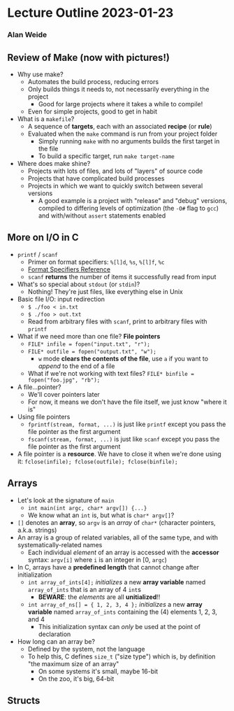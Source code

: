 # Lecture Outline 2023-01-23
### Alan Weide

## Review of Make (now with pictures!)
* Why use make?
    * Automates the build process, reducing errors
    * Only builds things it needs to, not necessarily everything in the project
        * Good for large projects where it takes a while to compile!
    * Even for simple projects, good to get in habit
* What is a `makefile`?
    * A sequence of **targets**, each with an associated **recipe** (or **rule**)
    * Evaluated when the `make` command is run from your project folder
        * Simply running `make` with no arguments builds the first target in the file
        * To build a specific target, run `make target-name`
* Where does make shine?
    * Projects with lots of files, and lots of "layers" of source code
    * Projects that have complicated build processes
    * Projects in which we want to quickly switch between several versions
        * A good example is a project with "release" and "debug" versions, compiled to differing levels of optimization (the `-O#` flag to `gcc`) and with/without `assert` statements enabled

## More on I/O in C
* `printf` / `scanf`
    * Primer on format specifiers: `%[l]d`, `%s`, `%[l]f`, `%c`
    * [Format Specifiers Reference](https://en.cppreference.com/w/c/io/fprintf)
    * `scanf` **returns** the number of items it successfully read from input
* What's so special about `stdout` (or `stdin`)?
    * Nothing! They're just files, like everything else in Unix
* Basic file I/O: input redirection
    * `$ ./foo < in.txt`
    * `$ ./foo > out.txt`
    * Read from arbitrary files with `scanf`, print to arbitrary files with `printf`
* What if we need more than one file? **File pointers**
    * `FILE* infile = fopen("input.txt", "r");`
    * `FILE* outfile = fopen("output.txt", "w");`
        * `w` mode **clears the contents of the file**, use `a` if you want to *append* to the end of a file
    * What if we're not working with text files? `FILE* binfile = fopen("foo.jpg", "rb");`
* A file...pointer?
    * We'll cover pointers later
    * For now, it means we don't have the file itself, we just know "where it is"
* Using file pointers
    * `fprintf(stream, format, ...)` is just like `printf` except you pass the file pointer as the first argument
    * `fscanf(stream, format, ...)` is just like `scanf` except you pass the file pointer as the first argument
* A file pointer is a **resource**. We have to close it when we're done using it: `fclose(infile); fclose(outfile); fclose(binfile);`

## Arrays
* Let's look at the signature of `main`
    * `int main(int argc, char* argv[]) {...}`
    * We know what an `int` is, but what is `char* argv[]`?
* `[]` denotes an **array**, so `argv` is an *array* of `char*` (character pointers, a.k.a. strings)
* An array is a group of related variables, all of the same type, and with systematically-related names
    * Each individual *element* of an array is accessed with the **accessor** syntax: `argv[i]` where `i` is an integer in [0, `argc`)
* In C, arrays have a **predefined length** that cannot change after initialization
    * `int array_of_ints[4];` *initializes* a new **array variable** named `array_of_ints` that is an array of 4 `int`s
        * **BEWARE**: the *elements* are all **unitialized**!!
    * `int array_of_ns[] = { 1, 2, 3, 4 };` *initializes* a new **array variable** named `array_of_ints` containing the (4) elements 1, 2, 3, and 4
        * This initialization syntax can *only* be used at the point of declaration
* How long can an array be?
    * Defined by the system, not the language
    * To help this, C defines `size_t` ("size type") which is, by definition "the maximum size of an array"
        * On some systems it's small, maybe 16-bit
        * On the zoo, it's big, 64-bit

## Structs